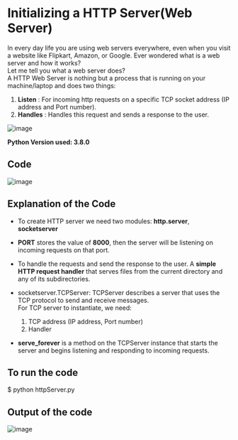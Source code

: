 # Initializing a HTTP Server(Web Server)

In every day life you are using web servers everywhere, even when you visit a website like Flipkart, Amazon, or Google. Ever wondered what is a web server and how it works?  
Let me tell you what a web server does?  
A HTTP Web Server is nothing but a process that is running on your machine/laptop and does two things:  

1. **Listen** : For incoming http requests on a specific TCP socket address (IP address and Port number).
2. **Handles** : Handles this request and sends a response to the user.

![image](https://hackernoon.com/drafts/jot3yv6.png)

**Python Version used: 3.8.0**

## Code
![image](https://github.com/seema1711/Rotten-Scripts-1/blob/my-scripts-seema/Initialize%20a%20HTTP%20server/http.png)

## Explanation of the Code  

- To create HTTP server we need two modules: **http.server**, **socketserver**
- **PORT** stores the value of **8000**, then the server will be listening on incoming requests on that port.
- To handle the requests and send the response to the user. A **simple HTTP request handler** that serves files from the current directory and any of its subdirectories.
- socketserver.TCPServer: TCPServer describes a server that uses the TCP protocol to send and receive messages.  
For TCP server to instantiate, we need:
    1. TCP address (IP address, Port number)
    2. Handler

- **serve_forever** is a method on the TCPServer instance that starts the server and begins listening and responding to incoming requests.  

## To run the code

$ python httpServer.py  

## Output of the code

![image](https://github.com/seema1711/Rotten-Scripts-1/blob/my-scripts-seema/Initialize%20a%20HTTP%20server/output.png)
